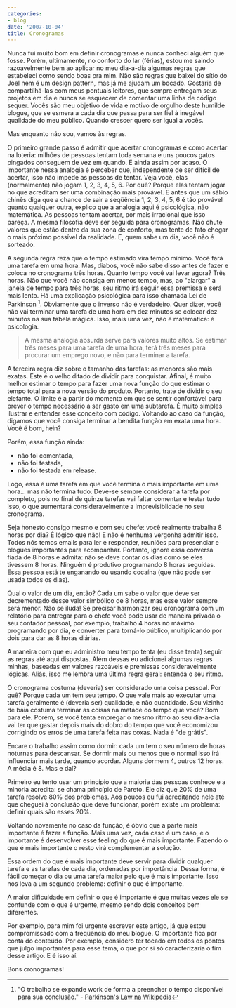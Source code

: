 ```yaml
---
categories:
- blog
date: '2007-10-04'
title: Cronogramas
---
```


Nunca fui muito bom em definir cronogramas e nunca conheci alguém que fosse. Porém, ultimamente, no conforto do lar (férias), estou me saindo razoavelmente bem ao aplicar no meu dia-a-dia algumas regras que estabeleci como sendo boas pra mim. Não são regras que baixei do sítio do Joel nem é um design pattern, mas já me ajudam um bocado. Gostaria de compartilhá-las com meus pontuais leitores, que sempre entregam seus projetos em dia e nunca se esquecem de comentar uma linha de código sequer. Vocês são meu objetivo de vida e motivo de orgulho deste humilde blogue, que se esmera a cada dia que passa para ser fiel à inegável qualidade do meu público. Quando crescer quero ser igual a vocês.

Mas enquanto não sou, vamos às regras.

O primeiro grande passo é admitir que acertar cronogramas é como acertar na loteria: milhões de pessoas tentam toda semana e uns poucos gatos pingados conseguem de vez em quando. E ainda assim por acaso. O importante nessa analogia é perceber que, independente de ser difícil de acertar, isso não impede as pessoas de tentar. Veja você, elas (normalmente) não jogam 1, 2, 3, 4, 5, 6. Por quê? Porque elas tentam jogar no que acreditam ser uma combinação mais provável. E antes que um sábio chinês diga que a chance de sair a seqüência 1, 2, 3, 4, 5, 6 é tão provável quanto qualquer outra, explico que a analogia aqui é psicológica, não matemática. As pessoas tentam acertar, por mais irracional que isso pareça. A mesma filosofia deve ser seguida para cronogramas. Não chute valores que estão dentro da sua zona de conforto, mas tente de fato chegar o mais próximo possível da realidade. E, quem sabe um dia, você não é sorteado.

A segunda regra reza que o tempo estimado vira tempo mínimo. Você fará uma tarefa em uma hora. Mas, diabos, você não sabe disso antes de fazer e coloca no cronograma três horas. Quanto tempo você vai levar agora? Três horas. Não que você não consiga em menos tempo, mas, ao "alargar" a janela de tempo para três horas, seu ritmo irá seguir essa premissa e será mais lento. Há uma explicação psicológica para isso chamada Lei de Parkinson [^1]. Obviamente que o inverso não é verdadeiro. Quer dizer, você não vai terminar uma tarefa de uma hora em dez minutos se colocar dez minutos na sua tabela mágica. Isso, mais uma vez, não é matemática: é psicologia.

> A mesma analogia absurda serve para valores muito altos. Se estimar três meses para uma tarefa de uma hora, terá três meses para procurar um emprego novo, e não para terminar a tarefa.

A terceira regra diz sobre o tamanho das tarefas: as menores são mais exatas. Este é o velho ditado de dividir para conquistar. Afinal, é muito melhor estimar o tempo para fazer uma nova função do que estimar o tempo total para a nova versão do produto. Portanto, trate de dividir o seu elefante. O limite é a partir do momento em que se sentir confortável para prever o tempo necessário a ser gasto em uma subtarefa. É muito simples ilustrar e entender esse conceito com código. Voltando ao caso da função, digamos que você consiga terminar a bendita função em exata uma hora. Você é bom, hein?

Porém, essa função ainda:
	
 - não foi comentada,
 - não foi testada,
 - não foi testada em release.

Logo, essa é uma tarefa em que você termina o mais importante em uma hora... mas não termina tudo. Deve-se sempre considerar a tarefa por completo, pois no final de quinze tarefas vai faltar comentar e testar tudo isso, o que aumentará consideravelmente a imprevisiblidade no seu cronograma.

Seja honesto consigo mesmo e com seu chefe: você realmente trabalha 8 horas por dia? É lógico que não! E não é nenhuma vergonha admitir isso. Todos nós temos emails para ler e responder, reuniões para presenciar e blogues importantes para acompanhar. Portanto, ignore essa conversa fiada de 8 horas e admita: não se deve contar os dias como se eles tivessem 8 horas. Ninguém é produtivo programando 8 horas seguidas. Essa pessoa está te enganando ou usando cocaína (que não pode ser usada todos os dias).

Qual o valor de um dia, então? Cada um sabe o valor que deve ser decrementado desse valor simbólico de 8 horas, mas esse valor sempre será menor. Não se iluda! Se precisar harmonizar seu cronograma com um relatório para entregar para o chefe você pode usar de maneira privada o seu contador pessoal, por exemplo, trabalho 4 horas no máximo programando por dia, e converter para torná-lo público, multiplicando por dois para dar as 8 horas diárias.

A maneira com que eu administro meu tempo tenta (eu disse tenta) seguir as regras até aqui dispostas. Além dessas eu adicionei algumas regras minhas, baseadas em valores razoáveis e premissas consideravelmente lógicas. Aliás, isso me lembra uma última regra geral: entenda o seu ritmo.

O cronograma costuma (deveria) ser considerado uma coisa pessoal. Por quê? Porque cada um tem seu tempo. O que vale mais ao executar uma tarefa geralmente é (deveria ser) qualidade, e não quantidade. Seu vizinho de baia costuma terminar as coisas na metade do tempo que você? Bom para ele. Porém, se você tenta empregar o mesmo ritmo ao seu dia-a-dia vai ter que gastar depois mais do dobro do tempo que você economizou corrigindo os erros de uma tarefa feita nas coxas. Nada é "de grátis".

Encare o trabalho assim como dormir: cada um tem o seu número de horas noturnas para descansar. Se dormir mais ou menos que o normal isso irá influenciar mais tarde, quando acordar. Alguns dormem 4, outros 12 horas. A média é 8. Mas e daí?

Primeiro eu tento usar um princípio que a maioria das pessoas conhece e a minoria acredita: se chama princípio de Pareto. Ele diz que 20% de uma tarefa resolve 80% dos problemas. Aos poucos eu fui acreditando nele até que cheguei à conclusão que deve funcionar, porém existe um problema: definir quais são esses 20%.

Voltando novamente no caso da função, é óbvio que a parte mais importante é fazer a função. Mais uma vez, cada caso é um caso, e o importante é desenvolver esse feeling do que é mais importante. Fazendo o que é mais importante o resto virá complementar a solução.

Essa ordem do que é mais importante deve servir para dividir qualquer tarefa e as tarefas de cada dia, ordenadas por importância. Dessa forma, é fácil começar o dia ou uma tarefa maior pelo que é mais importante. Isso nos leva a um segundo problema: definir o que é importante.

A maior dificuldade em definir o que é importante é que muitas vezes ele se confunde com o que é urgente, mesmo sendo dois conceitos bem diferentes.

Por exemplo, para mim foi urgente escrever este artigo, já que estou compromissado com a freqüência do meu blogue. O importante fica por conta do conteúdo. Por exemplo, considero ter tocado em todos os pontos que julgo importantes para esse tema, o que por si só caracterizaria o fim desse artigo. E é isso aí.

Bons cronogramas!

[^1]: "O trabalho se expande work de forma a preencher o tempo disponível para sua conclusão." - [Parkinson's Law na Wikipedia]

[Parkinson's Law na Wikipedia]: https://en.wikipedia.org/wiki/Parkinson%27s_law